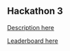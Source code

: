 ## Hackathon 3

[Description here](https://docs.google.com/document/d/1Z0NO2mQXPJUhC6bhe2UrjLg9VAYoNLtxWZ5ZoWbruCg/edit?usp=sharing)

[Leaderboard here](https://hackathon-03.batch2.lisbondatascience.org/)